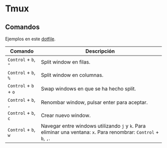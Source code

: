 # Tmux

## Comandos

Ejemplos en este [dotfile](https://github.com/CarlosAMolina/dotfiles/blob/main/scripts/.config/.tmux.conf).

Comando               | Descripción
----------------------|-----------------------------------------------------------
`Control` + `b`, `"`  | Split window en filas.
`Control` + `b`, `%`  | Split window en columnas.
`Control` + `b` + `o` | Swap windows en que se ha hecho split.
`Control` + `b`, `,`  | Renombar window, pulsar enter para aceptar.
`Control` + `b`, `c`  | Crear nuevo window.
`Control` + `b`, `w`  | Navegar entre windows utilizando `j` y `k`. Para eliminar una ventana: `x`. Para renombrar: `Control` + `b`, `,`.
